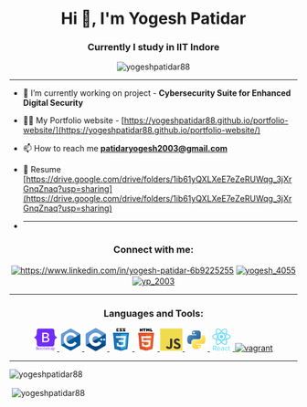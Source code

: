 <h1 align="center">Hi 👋, I'm Yogesh Patidar</h1>
<h3 align="center">Currently I study in IIT Indore </h3>
</p>
<p align="center"> <img src="https://komarev.com/ghpvc/?username=yogeshpatidar88&label=Profile%20views&color=0e75b6&style=flat" alt="yogeshpatidar88" /> </p>
<hr>


- 🔭 I’m currently working on project - **Cybersecurity Suite for Enhanced Digital Security**

- 👨‍💻 My Portfolio website -  [https://yogeshpatidar88.github.io/portfolio-website/](https://yogeshpatidar88.github.io/portfolio-website/)

- 📫 How to reach me **patidaryogesh2003@gmail.com**

- 📄 Resume [https://drive.google.com/drive/folders/1ib61yQXLXeE7eZeRUWqg_3jXrGnqZnaq?usp=sharing](https://drive.google.com/drive/folders/1ib61yQXLXeE7eZeRUWqg_3jXrGnqZnaq?usp=sharing)
- <hr>
<h3 align="center">Connect with me:</h3>
<p align="center">
<a href="https://linkedin.com/in/https://www.linkedin.com/in/yogesh-patidar-6b9225255" target="blank"><img align="center" src="https://raw.githubusercontent.com/rahuldkjain/github-profile-readme-generator/master/src/images/icons/Social/linked-in-alt.svg" alt="https://www.linkedin.com/in/yogesh-patidar-6b9225255" height="30" width="40" /></a> 
<a href="https://codeforces.com/profile/yogesh_4055" target="blank"><img align="center" src="https://raw.githubusercontent.com/rahuldkjain/github-profile-readme-generator/master/src/images/icons/Social/codeforces.svg" alt="yogesh_4055" height="30" width="40" /></a>
<a href="https://www.leetcode.com/yp_2003" target="blank"><img align="center" src="https://raw.githubusercontent.com/rahuldkjain/github-profile-readme-generator/master/src/images/icons/Social/leet-code.svg" alt="yp_2003" height="30" width="40" /></a>
</p>
<hr>
<h3 align="center">Languages and Tools:</h3>
<p align="center"> <a href="https://getbootstrap.com" target="_blank" rel="noreferrer"> <img src="https://raw.githubusercontent.com/devicons/devicon/master/icons/bootstrap/bootstrap-plain-wordmark.svg" alt="bootstrap" width="40" height="40"/> </a> <a href="https://www.cprogramming.com/" target="_blank" rel="noreferrer"> <img src="https://raw.githubusercontent.com/devicons/devicon/master/icons/c/c-original.svg" alt="c" width="40" height="40"/> </a> <a href="https://www.w3schools.com/cpp/" target="_blank" rel="noreferrer"> <img src="https://raw.githubusercontent.com/devicons/devicon/master/icons/cplusplus/cplusplus-original.svg" alt="cplusplus" width="40" height="40"/> </a> <a href="https://www.w3schools.com/css/" target="_blank" rel="noreferrer"> <img src="https://raw.githubusercontent.com/devicons/devicon/master/icons/css3/css3-original-wordmark.svg" alt="css3" width="40" height="40"/> </a> <a href="https://www.w3.org/html/" target="_blank" rel="noreferrer"> <img src="https://raw.githubusercontent.com/devicons/devicon/master/icons/html5/html5-original-wordmark.svg" alt="html5" width="40" height="40"/> </a> <a href="https://developer.mozilla.org/en-US/docs/Web/JavaScript" target="_blank" rel="noreferrer"> <img src="https://raw.githubusercontent.com/devicons/devicon/master/icons/javascript/javascript-original.svg" alt="javascript" width="40" height="40"/> </a> <a href="https://www.python.org" target="_blank" rel="noreferrer"> <img src="https://raw.githubusercontent.com/devicons/devicon/master/icons/python/python-original.svg" alt="python" width="40" height="40"/> </a> <a href="https://reactjs.org/" target="_blank" rel="noreferrer"> <img src="https://raw.githubusercontent.com/devicons/devicon/master/icons/react/react-original-wordmark.svg" alt="react" width="40" height="40"/> </a> <a href="https://www.vagrantup.com/" target="_blank" rel="noreferrer"> <img src="https://www.vectorlogo.zone/logos/vagrantup/vagrantup-icon.svg" alt="vagrant" width="40" height="40"/> </a> </p>
<hr>
<p><img align="left" src="https://github-readme-stats.vercel.app/api/top-langs?username=yogeshpatidar88&show_icons=true&locale=en&layout=compact" alt="yogeshpatidar88" /></p>
<br>
<p>&nbsp;<img align="center" src="https://github-readme-stats.vercel.app/api?username=yogeshpatidar88&show_icons=true&locale=en" alt="yogeshpatidar88" /></p>
